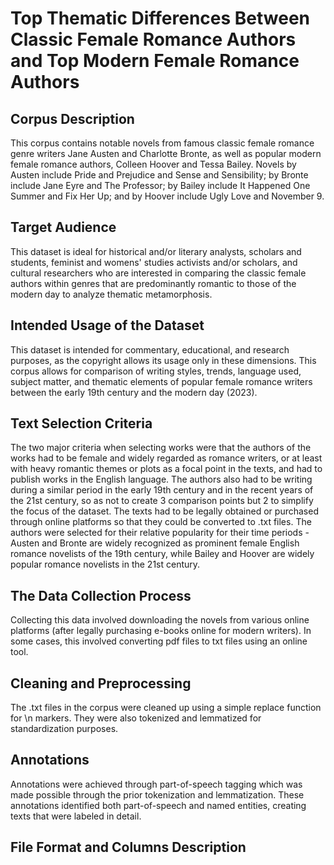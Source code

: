 # Top Thematic Differences Between Classic Female Romance Authors and Top Modern Female Romance Authors

## Corpus Description
This corpus contains notable novels from famous classic female romance genre writers Jane Austen and Charlotte Bronte, as well as popular modern female romance authors, Colleen Hoover and Tessa Bailey. Novels by Austen include Pride and Prejudice and Sense and Sensibility; by Bronte include Jane Eyre and The Professor; by Bailey include It Happened One Summer and Fix Her Up; and by Hoover include Ugly Love and November 9.

## Target Audience
This dataset is ideal for historical and/or literary analysts, scholars and students, feminist and womens' studies activists and/or scholars, and cultural researchers who are interested in comparing the classic female authors within genres that are predominantly romantic to those of the modern day to analyze thematic metamorphosis.

## Intended Usage of the Dataset
This dataset is intended for commentary, educational, and research purposes, as the copyright allows its usage only in these dimensions. This corpus allows for comparison of writing styles, trends, language used, subject matter, and thematic elements of popular female romance writers between the early 19th century and the modern day (2023).

## Text Selection Criteria
The two major criteria when selecting works were that the authors of the works had to be female and widely regarded as romance writers, or at least with heavy romantic themes or plots as a focal point in the texts, and had to publish works in the English language. The authors also had to be writing during a similar period in the early 19th century and in the recent years of the 21st century, so as not to create 3 comparison points but 2 to simplify the focus of the dataset. The texts had to be legally obtained or purchased through online platforms so that they could be converted to .txt files. The authors were selected for their relative popularity for their time periods - Austen and Bronte are widely recognized as prominent female English romance novelists of the 19th century, while Bailey and Hoover are widely popular romance novelists in the 21st century.

## The Data Collection Process
Collecting this data involved downloading the novels from various online platforms (after legally purchasing e-books online for modern writers). In some cases, this involved converting pdf files to txt files using an online tool.

## Cleaning and Preprocessing
The .txt files in the corpus were cleaned up using a simple replace function for \n markers. They were also tokenized and lemmatized for standardization purposes. 

## Annotations
Annotations were achieved through part-of-speech tagging which was made possible through the prior tokenization and lemmatization. These annotations identified both part-of-speech and named entities, creating texts that were labeled in detail.

## File Format and Columns Description
